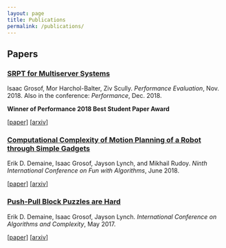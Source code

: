 ```yaml
---
layout: page
title: Publications
permalink: /publications/
---
```

## Papers

### [SRPT for Multiserver Systems](/assets/srpt.pdf)
Isaac Grosof, Mor Harchol-Balter, Ziv Scully. *Performance Evaluation*, Nov. 2018. Also in the conference: *Performance*, Dec. 2018.

**Winner of Performance 2018 Best Student Paper Award**

[\[paper\]](/assets/srpt.pdf) [\[arxiv\]](https://arxiv.org/abs/1805.07686)

### [Computational Complexity of Motion Planning of a Robot through Simple Gadgets](/assets/motion-planning.pdf)
Erik D. Demaine, Isaac Grosof, Jayson Lynch, and Mikhail Rudoy. *Ninth International Conference on Fun with Algorithms*, June 2018.

[\[paper\]](/assets/motion-planning.pdf) [\[arxiv\]](https://arxiv.org/abs/1806.03539)

### [Push-Pull Block Puzzles are Hard](/assets/push-pull.pdf)
Erik D. Demaine, Isaac Grosof, Jayson Lynch. *International Conference on Algorithms and Complexity*, May 2017.

[\[paper\]](/assets/push-pull.pdf) [\[arxiv\]](https://arxiv.org/abs/1709.01241)
